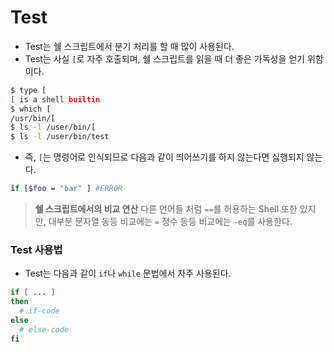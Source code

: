 # Test 

- Test는 쉘 스크립트에서 분기 처리를 할 때 많이 사용된다.
- Test는 사실 `[`로 자주 호출되며, 쉘 스크립트를 읽을 때 더 좋은 가독성을 얻기 위함이다.
   
```bash
$ type [
[ is a shell builtin
$ which [
/usr/bin/[
$ ls -l /user/bin/[
$ ls -l /user/bin/test
```
- 즉, `[`는 명령어로 인식되므로 다음과 같이 띄어쓰기를 하지 않는다면 싫행되지 않는다.
   
```bash
if [$foo = "bar" ] #ERROR
```

> **쉘 스크립트에서의 비교 연산**
> 다른 언어들 처럼 `==`를 허용하는 Shell 또한 있지만, 대부분 문자열 동등 비교에는 `=` 정수 동등 비교에는 `-eq`를 사용한다.

### Test 사용법

- Test는 다음과 같이 `if`나 `while` 문법에서 자주 사용된다.

```bash
if [ ... ]
then
  # if-code
else
  # else-code
fi
```


 

